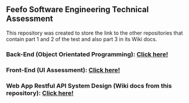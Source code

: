 ## Feefo Software Engineering Technical Assessment

  This repository was created to store the link to the other repositories that contain part 1 and 2 of the test and also part 3 in its Wiki docs. 

  ### Back-End (Object Orientated Programming): [Click here!](https://github.com/julianoferrrone12/JobTitleNormalizer)
  
  ### Front-End (UI Assessment): [Click here!](https://github.com/julianoferrrone12/ui-assessment-master)

  ### Web App Restful API System Design (Wiki docs from this repository): [Click here!](https://github.com/julianoferrrone12/Wiki_Note_APP/wiki)
